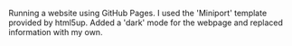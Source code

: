 Running a website using GitHub Pages. I used the 'Miniport' template provided by html5up. Added a 'dark' mode for the webpage and replaced information with my own.
